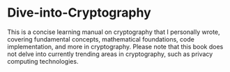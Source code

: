 # Dive-into-Cryptography
This is a concise learning manual on cryptography that I personally wrote, covering fundamental concepts, mathematical foundations, code implementation, and more in cryptography. Please note that this book does not delve into currently trending areas in cryptography, such as privacy computing technologies.
